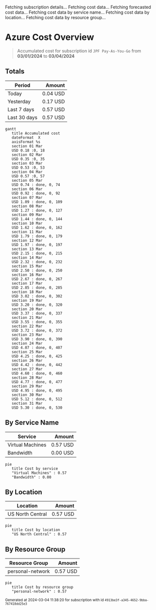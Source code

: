 Fetching subscription details...
Fetching cost data...
Fetching forecasted cost data...
Fetching cost data by service name...
Fetching cost data by location...
Fetching cost data by resource group...
# Azure Cost Overview

> Accumulated cost for subscription id `JPF Pay-As-You-Go` from **03/01/2024** to **03/04/2024**

## Totals

|Period|Amount|
|---|---:|
|Today|0.04 USD|
|Yesterday|0.17 USD|
|Last 7 days|0.57 USD|
|Last 30 days|0.57 USD|

```mermaid
gantt
   title Accumulated cost
   dateFormat  X
   axisFormat %s
   section 01 Mar
   USD 0.18 :0, 18
   section 02 Mar
   USD 0.35 :0, 35
   section 03 Mar
   USD 0.53 :0, 53
   section 04 Mar
   USD 0.57 :0, 57
   section 05 Mar
   USD 0.74 : done, 0, 74
   section 06 Mar
   USD 0.92 : done, 0, 92
   section 07 Mar
   USD 1.09 : done, 0, 109
   section 08 Mar
   USD 1.27 : done, 0, 127
   section 09 Mar
   USD 1.44 : done, 0, 144
   section 10 Mar
   USD 1.62 : done, 0, 162
   section 11 Mar
   USD 1.79 : done, 0, 179
   section 12 Mar
   USD 1.97 : done, 0, 197
   section 13 Mar
   USD 2.15 : done, 0, 215
   section 14 Mar
   USD 2.32 : done, 0, 232
   section 15 Mar
   USD 2.50 : done, 0, 250
   section 16 Mar
   USD 2.67 : done, 0, 267
   section 17 Mar
   USD 2.85 : done, 0, 285
   section 18 Mar
   USD 3.02 : done, 0, 302
   section 19 Mar
   USD 3.20 : done, 0, 320
   section 20 Mar
   USD 3.37 : done, 0, 337
   section 21 Mar
   USD 3.55 : done, 0, 355
   section 22 Mar
   USD 3.72 : done, 0, 372
   section 23 Mar
   USD 3.90 : done, 0, 390
   section 24 Mar
   USD 4.07 : done, 0, 407
   section 25 Mar
   USD 4.25 : done, 0, 425
   section 26 Mar
   USD 4.42 : done, 0, 442
   section 27 Mar
   USD 4.60 : done, 0, 460
   section 28 Mar
   USD 4.77 : done, 0, 477
   section 29 Mar
   USD 4.95 : done, 0, 495
   section 30 Mar
   USD 5.12 : done, 0, 512
   section 31 Mar
   USD 5.30 : done, 0, 530
```

## By Service Name

|Service|Amount|
|---|---:|
|Virtual Machines|0.57 USD|
|Bandwidth|0.00 USD|

```mermaid
pie
   title Cost by service
   "Virtual Machines" : 0.57
   "Bandwidth" : 0.00
```

## By Location

|Location|Amount|
|---|---:|
|US North Central|0.57 USD|

```mermaid
pie
   title Cost by location
   "US North Central" : 0.57
```

## By Resource Group

|Resource Group|Amount|
|---|---:|
|personal-network|0.57 USD|

```mermaid
pie
   title Cost by resource group
   "personal-network" : 0.57
```

<sup>Generated at 2024-03-04 11:38:20 for subscription with id `4913be3f-a345-4652-9bba-767418dd25e3`</sup>
